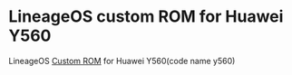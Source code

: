 LineageOS custom ROM for Huawei Y560
==============================

LineageOS [Custom ROM](https://beebom.com/best-custom-roms-android-phones/) for Huawei Y560(code name y560)

